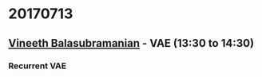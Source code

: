 # 20170713

## [Vineeth Balasubramanian](http://www.iith.ac.in/~vineethnb/index.html) - VAE (13:30 to 14:30)

### Recurrent VAE

